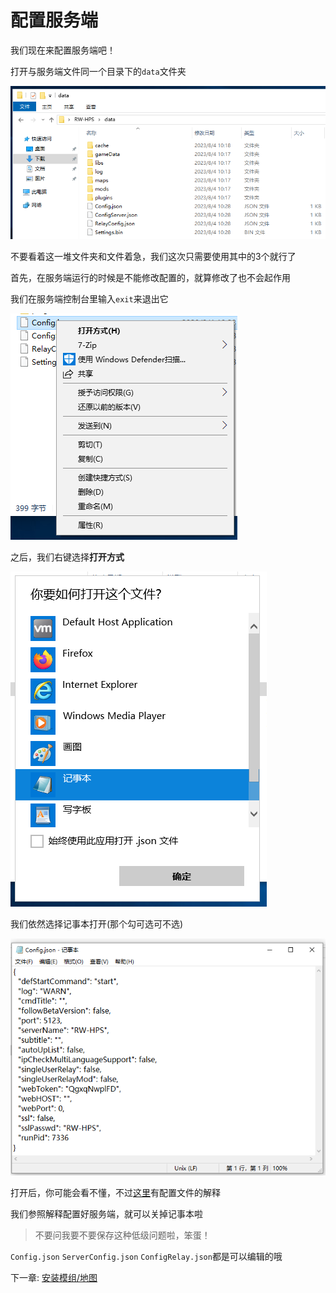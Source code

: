 # 配置服务端

我们现在来配置服务端吧！

打开与服务端文件同一个目录下的`data`文件夹

![img](img/rwhps_data_folder.png)

不要看着这一堆文件夹和文件着急，我们这次只需要使用其中的3个就行了

首先，在服务端运行的时候是不能修改配置的，就算修改了也不会起作用

我们在服务端控制台里输入`exit`来退出它

![img](img/configure_rwhps_open.png)

之后，我们右键选择**打开方式**

![img](img/configure_rwhps_openwith.png)

我们依然选择记事本打开(那个勾可选可不选)

![img](img/configure_rwhps_configdotjson.png)

打开后，你可能会看不懂，不过[这里](/zh/run/Config.md#配置服务器)有配置文件的解释

我们参照解释配置好服务端，就可以关掉记事本啦

> 不要问我要不要保存这种低级问题啦，笨蛋！

`Config.json` `ServerConfig.json` `ConfigRelay.json`都是可以编辑的哦



下一章: [安装模组/地图](InstallModsOrMaps.md#安装模组地图)
